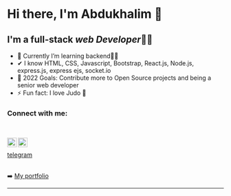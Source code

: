 # Hi there, I'm **Abdukhalim** 👋

## I'm a full-stack *web Developer*👨‍💻

- 🌱 Currently I’m learning backend👨‍🎓
- ✔ I know HTML, CSS, Javascript, Bootstrap, React.js, Node.js, express.js, express ejs, socket.io
- 🥅 2022 Goals: Contribute more to Open Source projects and being a senior web developer
- ⚡ Fun fact: I love Judo 🥋

### Connect with me:

<br />

[<img align="left" alt="codeSTACKr | LinkedIn" width="22px" src="https://cdn.jsdelivr.net/npm/simple-icons@v3/icons/linkedin.svg" />][linkedin]
[<img align="left" alt="codeSTACKr | Instagram" width="22px" src="https://cdn.jsdelivr.net/npm/simple-icons@v3/icons/instagram.svg" />][instagram]
<br />

[telegram](https://t.me/iuterian_99)
<br />
<br />

➡️ [My portfolio](https://abdukhalim-portfolio.herokuapp.com/)

---

[instagram]: https://www.instagram.com/iuterian_99/
[linkedin]: https://www.linkedin.com/in/abduhalim-orziqulov-787219177/

